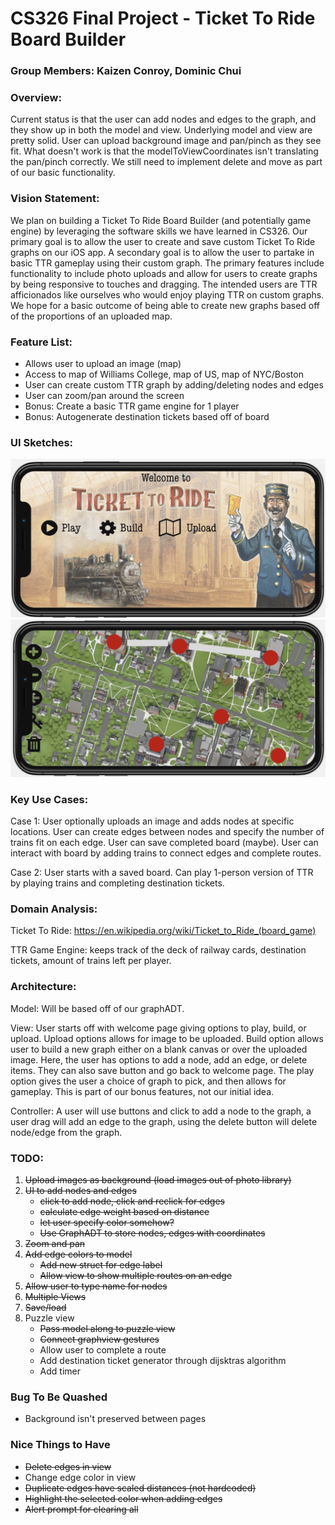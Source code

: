 # CS326 Final Project - Ticket To Ride Board Builder

### Group Members: Kaizen Conroy, Dominic Chui

### Overview:

Current status is that the user can add nodes and edges to the graph, and they show up in both the model and view. Underlying model and view are pretty solid. User can upload background image and pan/pinch as they see fit. What doesn't work is that the modelToViewCoordinates isn't translating the pan/pinch correctly. We still need to implement delete and move as part of our basic functionality.

### Vision Statement: 
We plan on building a Ticket To Ride Board Builder (and potentially game engine) by leveraging the software skills we have learned in CS326. Our primary goal is to allow the user to create and save custom Ticket To Ride graphs on our iOS app. A secondary goal is to allow the user to partake in basic TTR gameplay using their custom graph. The primary features include functionality to include photo uploads and allow for users to create graphs by being responsive to touches and dragging. The intended users are TTR afficionados like ourselves who would enjoy playing TTR on custom graphs. We hope for a basic outcome of being able to create new graphs based off of the proportions of an uploaded map.

### Feature List:
  * Allows user to upload an image (map)
  * Access to map of Williams College, map of US, map of NYC/Boston
  * User can create custom TTR graph by adding/deleting nodes and edges 
  * User can zoom/pan around the screen
  * Bonus: Create a basic TTR game engine for 1 player
  * Bonus: Autogenerate destination tickets based off of board

### UI Sketches: 
  ![Start Screen](Images/start_screen.png)
  ![Build screen](Images/build_example.png)

### Key Use Cases:

  Case 1: User optionally uploads an image and adds nodes at specific locations. User can create edges between nodes and specify the number of trains fit on each edge. User can save completed board (maybe). User can interact with board by adding trains to connect edges and complete routes. 
  
  Case 2: User starts with a saved board. Can play 1-person version of TTR by playing trains and completing destination tickets. 

### Domain Analysis:

  Ticket To Ride: https://en.wikipedia.org/wiki/Ticket_to_Ride_(board_game)
  
  TTR Game Engine: keeps track of the deck of railway cards, destination tickets, amount of trains left per player.
  

### Architecture:

  Model: Will be based off of our graphADT.
  
  View: User starts off with welcome page giving options to play, build, or upload. Upload options allows for image to be uploaded. Build option allows user to build a new graph either on a blank canvas or over the uploaded image. Here, the user has options to add a node, add an edge, or delete items. They can also save button and go back to welcome page. The play option gives the user a choice of graph to pick, and then allows for gameplay. This is part of our bonus features, not our initial idea. 
  
  Controller: A user will use buttons and click to add a node to the graph, a user drag will add an edge to the graph, using the delete button will delete node/edge from the graph. 
  
  
  

### TODO:

1. ~~Upload images as background (load images out of photo library)~~ 
2. ~~UI to add nodes and edges~~
   - ~~click to add node, click and reclick for edges~~
   - ~~calculate edge weight based on distance~~
   - ~~let user specify color somehow?~~
   - ~~Use GraphADT to store nodes, edges with coordinates~~
3. ~~Zoom and pan~~
4. ~~Add edge colors to model~~ 
   - ~~Add new struct for edge label~~
   - ~~Allow view to show multiple routes on an edge~~
5. ~~Allow user to type name for nodes~~
6. ~~Multiple Views~~
7. ~~Save/load~~
8. Puzzle view 
   - ~~Pass model along to puzzle view~~
   - ~~Connect graphview gestures~~
   - Allow user to complete a route
   - Add destination ticket generator through dijsktras algorithm
   - Add timer

### Bug To Be Quashed
- Background isn't preserved between pages

### Nice Things to Have
- ~~Delete edges in view~~
- Change edge color in view
- ~~Duplicate edges have scaled distances (not hardcoded)~~
- ~~Highlight the selected color when adding edges~~
- ~~Alert prompt for clearing all~~
